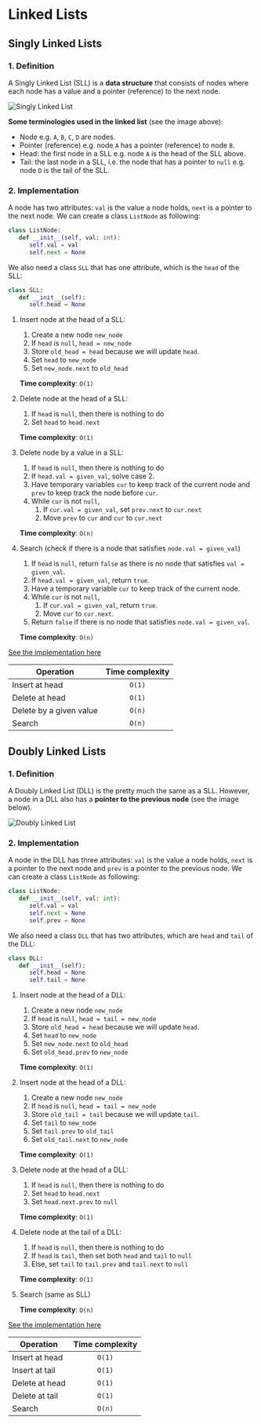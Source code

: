 # Linked Lists

## Singly Linked Lists

### **1. Definition**

A Singly Linked List (SLL) is a **data structure** that consists of nodes where each node has a value and a pointer (reference) to the next node.

![Singly Linked List](https://media.geeksforgeeks.org/wp-content/cdn-uploads/gq/2013/03/Linkedlist.png)

**Some terminologies used in the linked list** (see the image above):

- Node e.g. `A`, `B`, `C`, `D` are nodes.
- Pointer (reference) e.g. node `A` has a pointer (reference) to node `B`.
- Head: the first node in a SLL e.g. node `A` is the head of the SLL above.
- Tail: the last node in a SLL, i.e. the node that has a pointer to `null` e.g. node `D` is the tail of the SLL.

### **2. Implementation**

A node has two attributes: `val` is the value a node holds, `next` is a pointer to the next node.
We can create a class `ListNode` as following:

```py
class ListNode:
   def __init__(self, val: int):
      self.val = val
      self.next = None
```

We also need a class `SLL` that has one attribute, which is the `head` of the SLL:

```py
class SLL:
   def __init__(self):
      self.head = None
```

1. Insert node at the head of a SLL:

   1. Create a new node `new_node`
   2. If `head` is `null`, `head = new_node`
   3. Store `old_head = head` because we will update `head`.
   4. Set `head` to `new_node`
   5. Set `new_node.next` to `old_head`

   **Time complexity**: `O(1)`

2. Delete node at the head of a SLL:

   1. If `head` is `null`, then there is nothing to do
   2. Set `head` to `head.next`

   **Time complexity**: `O(1)`

3. Delete node by a value in a SLL:

   1. If `head` is `null`, then there is nothing to do
   2. If `head.val = given_val`, solve case 2.
   3. Have temporary variables `cur` to keep track of the current node and `prev` to keep track the node before `cur`.
   4. While `cur` is not `null`,
      1. If `cur.val = given_val`, set `prev.next` to `cur.next`
      2. Move `prev` to `cur` and `cur` to `cur.next`

   **Time complexity**: `O(n)`

4. Search (check if there is a node that satisfies `node.val = given_val`)

   1. If `head` is `null`, return `false` as there is no node that satisfies `val = given_val`.
   2. If `head.val = given_val`, return `true`.
   3. Have a temporary variable `cur` to keep track of the current node.
   4. While `cur` is not `null`,
      1. If `cur.val = given_val`, return `true`.
      2. Move `cur` to `cur.next`.
   5. Return `false` if there is no node that satisfies `node.val = given_val`.

   **Time complexity**: `O(n)`

[See the implementation here](https://github.com/alphazero-wd/algorithms-and-data-structures/blob/5_linked-lists/SinglyLinkedList.py)

| Operation               | Time complexity |
| ----------------------- | :-------------: |
| Insert at head          |     `O(1)`      |
| Delete at head          |     `O(1)`      |
| Delete by a given value |     `O(n)`      |
| Search                  |     `O(n)`      |

## Doubly Linked Lists

### 1. Definition

A Doubly Linked List (DLL) is the pretty much the same as a SLL. However, a node in a DLL also has a **pointer to the previous node** (see the image below).

![Doubly Linked List](https://media.geeksforgeeks.org/wp-content/cdn-uploads/gq/2014/03/DLL1.png)

### **2. Implementation**

A node in the DLL has three attributes: `val` is the value a node holds, `next` is a pointer to the next node and `prev` is a pointer to the previous node.
We can create a class `ListNode` as following:

```py
class ListNode:
   def __init__(self, val: int):
      self.val = val
      self.next = None
      self.prev = None
```

We also need a class `DLL` that has two attributes, which are `head` and `tail` of the DLL:

```py
class DLL:
   def __init__(self):
      self.head = None
      self.tail = None
```

1. Insert node at the head of a DLL:

   1. Create a new node `new_node`
   2. If `head` is `null`, `head = tail = new_node`
   3. Store `old_head = head` because we will update `head`.
   4. Set `head` to `new_node`
   5. Set `new_node.next` to `old_head`
   6. Set `old_head.prev` to `new_node`

   **Time complexity**: `O(1)`

2. Insert node at the head of a DLL:

   1. Create a new node `new_node`
   2. If `head` is `null`, `head = tail = new_node`
   3. Store `old_tail = tail` because we will update `tail`.
   4. Set `tail` to `new_node`
   5. Set `tail.prev` to `old_tail`
   6. Set `old_tail.next` to `new_node`

   **Time complexity**: `O(1)`

3. Delete node at the head of a DLL:

   1. If `head` is `null`, then there is nothing to do
   2. Set `head` to `head.next`
   3. Set `head.next.prev` to `null`

   **Time complexity**: `O(1)`

4. Delete node at the tail of a DLL:

   1. If `head` is `null`, then there is nothing to do
   2. If `head` is `tail`, then set both `head` and `tail` to `null`
   3. Else, set `tail` to `tail.prev` and `tail.next` to `null`

   **Time complexity**: `O(1)`

5. Search (same as SLL)

   **Time complexity**: `O(n)`

[See the implementation here](https://github.com/alphazero-wd/algorithms-and-data-structures/blob/5_linked-lists/DoublyLinkedList.py)

| Operation      | Time complexity |
| -------------- | :-------------: |
| Insert at head |     `O(1)`      |
| Insert at tail |     `O(1)`      |
| Delete at head |     `O(1)`      |
| Delete at tail |     `O(1)`      |
| Search         |     `O(n)`      |
